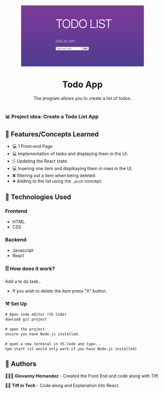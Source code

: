 <p align="center">
    <img width="400" src="./todo-app/image/todolist.jpg">
</p>

<h1 align="center">Todo App</h1>

<div align="center">
The program allows you to create a list of todos. </br></br>
</div>

### 📊 Project idea: Create a Todo List App

## 🌟 Features/Concepts Learned

- 💻 1 Front-end Page
- 💻 Implementation of tasks and displaying them in the UI.
- 🗄 Updating the React state.
- 💻 Insering one item and displkaying them in rows in the UI.
- ❌ filtering out a item when being deleted.
- ➕ Adding to the list using the `.push` concept.



## 📂 Technologies Used

### Frontend

- HTML
- CSS

### Backend

- Javascript
- React

### 🗄 How does it work?

Add a to do task..

- If you wish to delete the item press "X" button.

### ⚒️ Set Up

```
# Open code editor (VS Code)
dowload git project

# open the project
ensure you have Node.js installed.

# open a new terminal in VS Code and type...
npm start (it would only work if you have Node.js installed)

```

## 📌 Authors

🧑🏽‍💻 **Giovanny Hernandez** - Created the Front End and code along with Tiff.

👩🏼 **Tiff in Tech** - Code along and Explanation into React.

